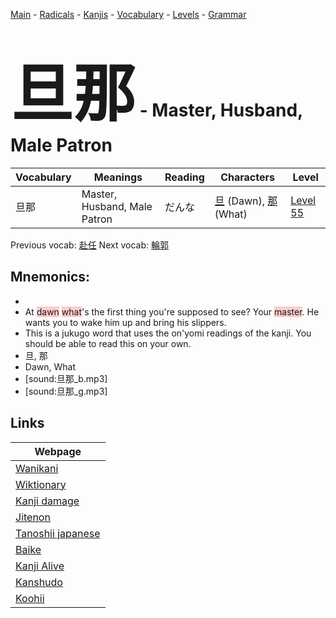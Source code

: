<style> bigfont {font-size: 100px}</style>
[Main](../README.md) -
[Radicals](../radicals.md) -
[Kanjis](../kanjis.md) -
[Vocabulary](../vocabulary.md) -
[Levels](../levels.md) -
[Grammar](../grammar.md)
# <bigfont> 旦那</bigfont> - Master, Husband, Male Patron 

| Vocabulary | Meanings | Reading | Characters | Level |
| --- | --- | --- | --- | --- |
| 旦那 | Master, Husband, Male Patron | だんな |  [旦](../kanjis/旦.md) (Dawn), [那](../kanjis/那.md) (What) | [Level 55](../levels/wk_level55.md) |

Previous vocab: [赴任](赴任.md) Next vocab: [輪郭](輪郭.md) 

## Mnemonics:

* 
* At <span style="background-color:#ffcccb"> dawn</span> <span style="background-color:#ffcccb"> what</span>'s the first thing you're supposed to see? Your <span style="background-color:#ffcccb"> master</span>. He wants you to wake him up and bring his slippers. 
* This is a jukugo word that uses the on'yomi readings of the kanji. You should be able to read this on your own.
* 旦, 那
* Dawn, What
* [sound:旦那_b.mp3]
* [sound:旦那_g.mp3]


## Links 

| Webpage |
| --- |
| [Wanikani          ](https://www.wanikani.com/kanji/旦那) |
| [Wiktionary        ](https://en.wiktionary.org/wiki/旦那) |
| [Kanji damage      ](http://www.kanjidamage.com/kanji/search?utf8=✓&q=旦那) |
| [Jitenon           ](https://jitenon.com/kanji/旦那) |
| [Tanoshii japanese ](https://www.tanoshiijapanese.com/dictionary/kanji.cfm?k=旦那) |
| [Baike             ](https://baike.baidu.com/item/旦那) |
| [Kanji Alive       ](https://app.kanjialive.com/旦那) |
| [Kanshudo          ](https://www.kanshudo.com/searchmn?q=旦那) |
| [Koohii            ](https://kanji.koohii.com/study/kanji/旦那) |
